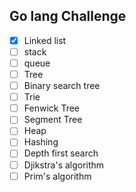 ## Go lang Challenge

- [x] Linked list
- [ ] stack
- [ ] queue
- [ ] Tree
- [ ] Binary search tree
- [ ] Trie
- [ ] Fenwick Tree
- [ ] Segment Tree
- [ ] Heap
- [ ] Hashing
- [ ] Depth first search
- [ ] Djikstra's algorithm
- [ ] Prim's algorithm